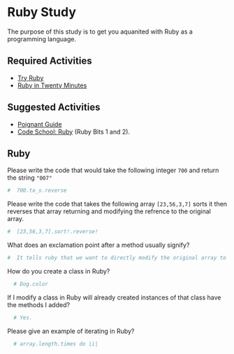 # Ruby Study

The purpose of this study is to get you aquanited with Ruby as a programming
language.

## Required Activities

-   [Try Ruby](http://tryruby.org/)
-   [Ruby in Twenty Minutes](https://www.ruby-lang.org/en/documentation/quickstart/)

## Suggested Activities

-   [Poignant Guide](http://poignant.guide/)
-   [Code School: Ruby](https://www.codeschool.com/learn/ruby) (Ruby Bits 1 and 2).

## Ruby

Please write the code that would take the following integer `700` and return the
string `"007"`

```ruby
#  700.to_s.reverse
```

Please write the code that takes the following array `[23,56,3,7]` sorts it
then reverses that array returning and modifying the refrence to the original
array.

```ruby
#  [23,56,3,7].sort!.reverse!
```

What does an exclamation point after a method usually signify?

```ruby
#  It tells ruby that we want to directly modify the original array to match the output of the method we're using.
```
How do you create a class in Ruby?

```ruby
  # Dog.color
```

If I modify a class in Ruby will already created instances of that class have
the methods I added?

```ruby
  # Yes.
```

Please give an example of iterating in Ruby?

```ruby
  # array.length.times do |i|
 

```
